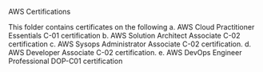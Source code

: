 AWS Certifications

This folder contains certificates on the following
a. AWS Cloud Practitioner Essentials C-01 certification
b. AWS Solution Architect Associate C-02 certification
c. AWS Sysops Administrator Associate C-02 certification.
d. AWS Developer Associate C-02 certification.
e. AWS DevOps Engineer Professional DOP-C01 certification
